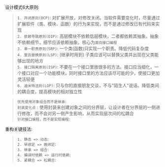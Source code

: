 
设计模式6大原则:
> `1. 开闭原则(OCP)`: 对扩展开放，对修改关闭。当软件需要变化时，尽量通过扩展软件（类、模块、函数）的行为来实现，而不是通过修改已有代码来实现 <br/>
> `2. 依赖导致原则(DIP)`: 高层模块不依赖低层模块，二者都依赖其抽象。抽象不依赖细节，细节应该依赖抽象。核心为`面向接口编程` <br/>
> `3. 单一职责原则(SRP)`: 一个类(函数)只实现一个职责。降低代码复杂度 <br/>
> `4. 里氏替换原则(LSP)`: (继承时用到) 子类应该可以替换父类并出现在父类能够出现的地方 <br/>
> `5. 接口隔离原则(ISP)`: 不要在一个接口里放很多的方法。接口应当细化，一个接口对应一个功能模块，同时接口里的方法应该尽可能的少，使接口更加灵活轻便 <br/>
> `6. 迪米特法则(LOP)`: 只与你的直接朋友交谈，不与"陌生人"说话。降低类间的耦合度，提高模块的相对独立性 <br/>

> `优先使用对象组合而不是继承`: <br/>
> `封装变化点` : 使用封装来创建对象之间的分界层，让设计者在分界层的一侧进行修改，而不会对另一侧产生影响，从而实现层次间的松耦合 <br/>
> `针对接口编程，而不是实现编程`: <br/>


重构关键技法:
> `1. 静态 => 动态`: <br/>
> `2. 早绑定 => 晚绑定`: <br/>
> `3. 继承 => 组合`: <br/>
> `4. 编译时依赖 => 运行时依赖`: <br/>
> `5. 紧耦合 => 松耦合`: <br/>
